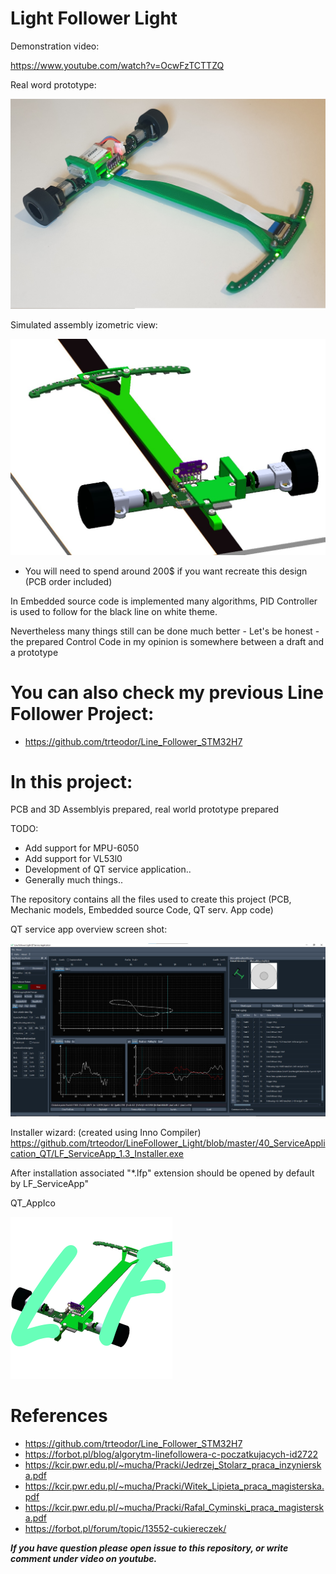# Light Follower Light

Demonstration video:

https://www.youtube.com/watch?v=OcwFzTCTTZQ

Real word prototype:

![FristPrototypePhoto](https://github.com/trteodor/LineFollower_Light/blob/master/60_Pictures/FotoIzoFront.jpg)

Simulated assembly izometric view:

![Izometric3D_View](https://github.com/trteodor/LineFollower_Light/blob/master/60_Pictures/IzometricAssemblySimu.jpg)

  * You will need to spend around 200$ if you want recreate this design (PCB order included)

In Embedded source code is implemented many algorithms, PID Controller is used to follow for the black line on white theme. 

Nevertheless many things still can be done much better - Let's be honest - the prepared Control Code in my opinion is somewhere between a draft and a prototype

# You can also check my previous Line Follower Project:
* https://github.com/trteodor/Line_Follower_STM32H7

# In this project:

PCB and 3D Assemblyis prepared, real world prototype prepared

TODO:
* Add support for MPU-6050
* Add support for VL53l0
* Development of QT service application..
* Generally much things..

The repository contains all the files used to create this project (PCB, Mechanic models, Embedded source Code, QT serv. App code)

QT service app overview screen shot:

![QtApp](https://github.com/trteodor/LineFollower_Light/blob/master/60_Pictures/QT_servApplScreenShotEx.jpg)


Installer wizard:  (created using Inno Compiler)
https://github.com/trteodor/LineFollower_Light/blob/master/40_ServiceApplication_QT/LF_ServiceApp_1.3_Installer.exe

After installation associated "*.lfp" extension should be opened by default by LF_ServiceApp"

QT_AppIco

![QtAppIco](https://github.com/trteodor/LineFollower_Light/blob/master/60_Pictures/LF_SimuAsseblyBackSideRightIco.png)

# References
* https://github.com/trteodor/Line_Follower_STM32H7
* https://forbot.pl/blog/algorytm-linefollowera-c-poczatkujacych-id2722
* https://kcir.pwr.edu.pl/~mucha/Pracki/Jedrzej_Stolarz_praca_inzynierska.pdf
* https://kcir.pwr.edu.pl/~mucha/Pracki/Witek_Lipieta_praca_magisterska.pdf
* https://kcir.pwr.edu.pl/~mucha/Pracki/Rafal_Cyminski_praca_magisterska.pdf
* https://forbot.pl/forum/topic/13552-cukiereczek/

**_If you have question please open issue to this repository, or write comment under video on youtube._**
